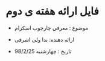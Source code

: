 # فایل ارائه هفته ی دوم 


* موضوع : معرفی چارچوب اسکرام

* ارائه دهنده: ندا ولی اشرفی

* تاریخ :  چهارشنبه 98/2/25
